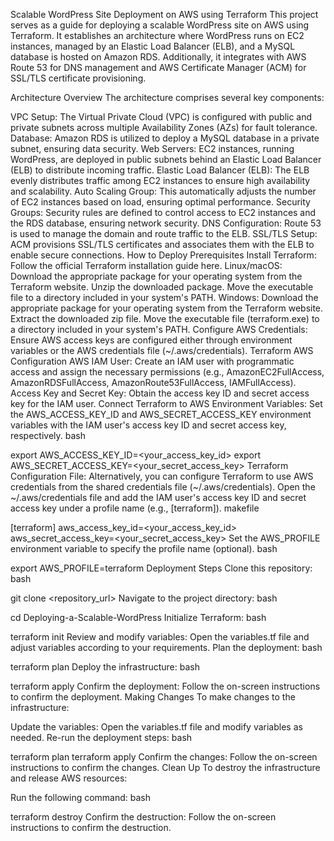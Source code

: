 Scalable WordPress Site Deployment on AWS using Terraform
This project serves as a guide for deploying a scalable WordPress site on AWS using Terraform. It establishes an architecture where WordPress runs on EC2 instances, managed by an Elastic Load Balancer (ELB), and a MySQL database is hosted on Amazon RDS. Additionally, it integrates with AWS Route 53 for DNS management and AWS Certificate Manager (ACM) for SSL/TLS certificate provisioning.

Architecture Overview
The architecture comprises several key components:

VPC Setup: The Virtual Private Cloud (VPC) is configured with public and private subnets across multiple Availability Zones (AZs) for fault tolerance.
Database: Amazon RDS is utilized to deploy a MySQL database in a private subnet, ensuring data security.
Web Servers: EC2 instances, running WordPress, are deployed in public subnets behind an Elastic Load Balancer (ELB) to distribute incoming traffic.
Elastic Load Balancer (ELB): The ELB evenly distributes traffic among EC2 instances to ensure high availability and scalability.
Auto Scaling Group: This automatically adjusts the number of EC2 instances based on load, ensuring optimal performance.
Security Groups: Security rules are defined to control access to EC2 instances and the RDS database, ensuring network security.
DNS Configuration: Route 53 is used to manage the domain and route traffic to the ELB.
SSL/TLS Setup: ACM provisions SSL/TLS certificates and associates them with the ELB to enable secure connections.
How to Deploy
Prerequisites
Install Terraform: Follow the official Terraform installation guide here.
Linux/macOS:
Download the appropriate package for your operating system from the Terraform website.
Unzip the downloaded package.
Move the executable file to a directory included in your system's PATH.
Windows:
Download the appropriate package for your operating system from the Terraform website.
Extract the downloaded zip file.
Move the executable file (terraform.exe) to a directory included in your system's PATH.
Configure AWS Credentials: Ensure AWS access keys are configured either through environment variables or the AWS credentials file (~/.aws/credentials).
Terraform AWS Configuration
AWS IAM User: Create an IAM user with programmatic access and assign the necessary permissions (e.g., AmazonEC2FullAccess, AmazonRDSFullAccess, AmazonRoute53FullAccess, IAMFullAccess).
Access Key and Secret Key: Obtain the access key ID and secret access key for the IAM user.
Connect Terraform to AWS
Environment Variables:
Set the AWS_ACCESS_KEY_ID and AWS_SECRET_ACCESS_KEY environment variables with the IAM user's access key ID and secret access key, respectively.
bash

export AWS_ACCESS_KEY_ID=<your_access_key_id>
export AWS_SECRET_ACCESS_KEY=<your_secret_access_key>
Terraform Configuration File:
Alternatively, you can configure Terraform to use AWS credentials from the shared credentials file (~/.aws/credentials).
Open the ~/.aws/credentials file and add the IAM user's access key ID and secret access key under a profile name (e.g., [terraform]).
makefile

[terraform]
aws_access_key_id=<your_access_key_id>
aws_secret_access_key=<your_secret_access_key>
Set the AWS_PROFILE environment variable to specify the profile name (optional).
bash

export AWS_PROFILE=terraform
Deployment Steps
Clone this repository:
bash

git clone <repository_url>
Navigate to the project directory:
bash

cd Deploying-a-Scalable-WordPress
Initialize Terraform:
bash

terraform init
Review and modify variables: Open the variables.tf file and adjust variables according to your requirements.
Plan the deployment:
bash

terraform plan
Deploy the infrastructure:
bash

terraform apply
Confirm the deployment: Follow the on-screen instructions to confirm the deployment.
Making Changes
To make changes to the infrastructure:

Update the variables: Open the variables.tf file and modify variables as needed.
Re-run the deployment steps:
bash

terraform plan
terraform apply
Confirm the changes: Follow the on-screen instructions to confirm the changes.
Clean Up
To destroy the infrastructure and release AWS resources:

Run the following command:
bash

terraform destroy
Confirm the destruction: Follow the on-screen instructions to confirm the destruction.
